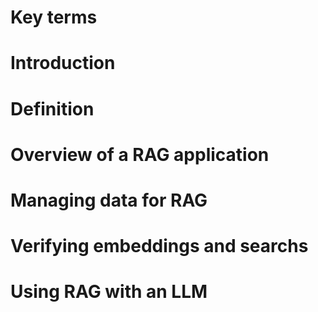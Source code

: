 # Key terms

# Introduction

# Definition

# Overview of a RAG application

# Managing data for  RAG

# Verifying embeddings and searchs

# Using RAG with an LLM

